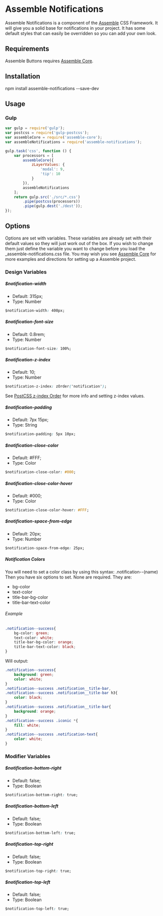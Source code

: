 [Assemble]:                http://assemblecss.com
[Assemble Core]:           https://github.com/lukelarsen/assemble-core
[PostCSS z-index Order]:   https://github.com/lukelarsen/postcss-zindex-order

# Assemble Notifications
Assemble Notifications is a component of the [Assemble] CSS Framework. It will give you a solid base for notifications in your project. It has some default styles that can easily be overridden so you can add your own look.

## Requirements
Assemble Buttons requires [Assemble Core].

## Installation
npm install assemble-notifications --save-dev

## Usage
### Gulp
```js
var gulp = require('gulp');
var postcss = require('gulp-postcss');
var assembleCore = require('assemble-core');
var assembleNotifications = require('assemble-notifications');

gulp.task('css', function () {
    var processors = [
        assembleCore({
            zLayerValues: {
                'modal': 9,
                'tip': 10
            }
        }),
        assembleNotifications
    ];
    return gulp.src('./src/*.css')
        .pipe(postcss(processors))
        .pipe(gulp.dest('./dest'));
});
```

## Options
Options are set with variables. These variables are already set with their default values so they will just work out of the box. If you wish to change them just define the variable you want to change before you load the _assemble-notifications.css file. You may wish you see [Assemble Core] for more examples and directions for setting up a Assemble project.

### Design Variables

##### $notification-width
- Default: 315px;
- Type: Number
```css
$notification-width: 400px;
```

##### $notification-font-size
- Default:  0.8rem;
- Type: Number
```css
$notification-font-size: 100%;
```

##### $notification-z-index
- Default:  10;
- Type: Number
```css
$notification-z-index: zOrder('notification');
```
See [PostCSS z-index Order] for more info and setting z-index values.

##### $notification-padding
- Default: 7px 15px;
- Type: String
```css
$notification-padding: 5px 10px;
```

##### $notification-close-color
- Default: #FFF;
- Type: Color
```css
$notification-close-color: #000;
```

##### $notification-close-color-hover
- Default: #000;
- Type: Color
```css
$notification-close-color-hover: #FFF;
```

##### $notification-space-from-edge
- Default: 20px;
- Type: Number
```css
$notification-space-from-edge: 25px;
```

##### Notification Colors
You will need to set a color class by using this syntax: .notification--(name)
<br>
Then you have six options to set. None are required. They are:
- bg-color
- text-color
- title-bar-bg-color
- title-bar-text-color

###### Example
```css
.notification--success{
    bg-color: green;
    text-color: white;
    title-bar-bg-color: orange;
    title-bar-text-color: black;
}
```
Will output:
```css
.notification--success{
    background: green;
    color: white;
}
.notification--success .notification__title-bar,
.notification--success .notification__title-bar h3{
    color: black;
}
.notification--success .notification__title-bar{
    background: orange;
}
.notification--success .iconic *{
    fill: white;
}
.notification--success .notification-text{
    color: white;
}
```

### Modifier Variables

##### $notification-bottom-right
- Default: false;
- Type: Boolean
```css
$notification-bottom-right: true;
```

##### $notification-bottom-left
- Default: false;
- Type: Boolean
```css
$notification-bottom-left: true;
```

##### $notification-top-right
- Default: false;
- Type: Boolean
```css
$notification-top-right: true;
```

##### $notification-top-left
- Default: false;
- Type: Boolean
```css
$notification-top-left: true;
```
